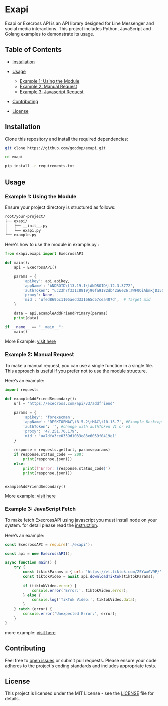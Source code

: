 # Exapi

Exapi or Execross API is an API library designed for Line Messenger and social media interactions. This project includes Python, JavaScript and Golang examples to demonstrate its usage.

## Table of Contents

-  [Installation](README.md#installation)

- [Usage](README.md#usage)
  - [Example 1: Using the Module](https://github.com/goodop/exapi/blob/main/examples.py)
  - [Example 2: Manual Request](https://github.com/goodop/exapi/tree/main/usage/python)
  - [Example 3: Javascript Request](https://github.com/goodop/exapi/tree/main/usage/javascript)
- [Contributing](README.md#contributing)
- [License](README.md#license)

## Installation

Clone this repository and install the required dependencies:

```bash
git clone https://github.com/goodop/exapi.git

cd exapi

pip install -r requirements.txt
```

## Usage

### Example 1: Using the Module
Ensure your project directory is structured as follows:

```bash
root/your-project/
├── exapi/
│   ├── __init__.py
│   └── exapi.py
└── example.py

```

Here's how to use the module in example.py :

```python
from exapi.exapi import ExecrossAPI

def main():
    api = ExecrossAPI()

    params = {
        'apikey': api.apikey,
        'appName': 'ANDROID\t13.19.1\tANDROID\t12.3.3772',
        'authToken': "uc23h7f331c8819j90fa9182db42a6e26:aWF0OiAbmkjDI5OTM2MTU2MDAK....",  # Change to your primary token
        'proxy': None,
        'mid': 'ufed869bc1105aedd331665d57cea407d',  # Target mid
    }

    data = api.exampleAddFriendPrimary(params)
    print(data)

if __name__ == "__main__":
    main()


```
More Example: [visit here](https://github.com/goodop/exapi/blob/main/examples.py)

### Example 2: Manual Request

To make a manual request, you can use a single function in a single file. This approach is useful if you prefer not to use the module structure.

Here’s an example:

```python
import requests

def exampleAddFriendSecondary():
    url = 'https://execross.com/api/v3/addfriend'
    
    params = {
        'apikey': 'forexecman',
        'appName': 'DESKTOPMAC\t8.5.2\tMAC\t10.15.7', #Example Desktop win appname: 'DESKTOPWIN\t8.5.0\tWINDOWS\t10.0'
        'authToken': '', #change with authToken V1 or v3
        'proxy': '47.251.70.179',
        'mid': 'ua7dfa3ce0339d1033e83e6059f0419e1'
    }
    
    response = requests.get(url, params=params)
    if response.status_code == 200:
        print(response.json())
    else:
        print(f'Error: {response.status_code}')
        print(response.json())


exampleAddFriendSecondary()

```
More example: [visit here](https://github.com/goodop/exapi/tree/main/usage/python)

### Example 3: JavaScript Fetch

To make fetch ExecrossAPI using javascript you must install node on your system. for detail please read the [instruction](https://github.com/goodop/exapi/blob/main/usage/javascript/README.md).

Here’s an example:

```javascript
const ExecrossAPI = require('./exapi');

const api = new ExecrossAPI();

async function main() {
    try {
        const tiktokParams = { url: 'https://vt.tiktok.com/ZSYwxGV9P/' };
        const tiktokVideo = await api.downloadTiktok(tiktokParams);
        
        if (tiktokVideo.error) {
            console.error('Error:', tiktokVideo.error);
        } else {
            console.log('TikTok Video:', tiktokVideo.data);
        }
    } catch (error) {
        console.error('Unexpected Error:', error);
    }
}
```
more example: [visit here](https://github.com/goodop/exapi/tree/main/usage/javascript)

## Contributing
Feel free to [open issues](https://github.com/goodop/exapi/issues) or submit pull requests. Please ensure your code adheres to the project's coding standards and includes appropriate tests.

## License
This project is licensed under the MIT License - see the  [LICENSE](LICENSE) file for details.
